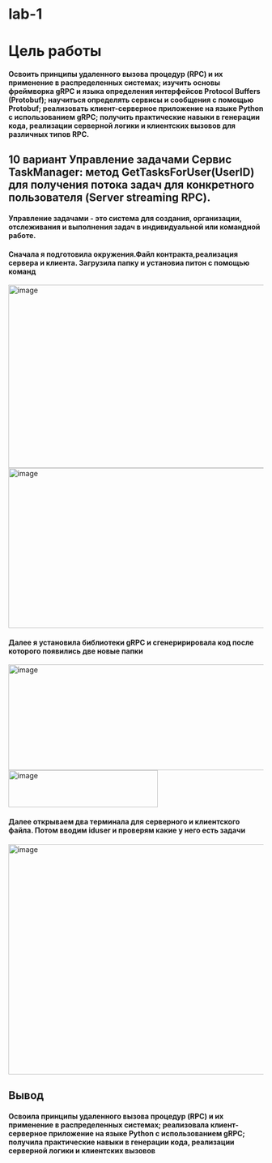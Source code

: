 # lab-1
#  Цель работы

#### Освоить принципы удаленного вызова процедур (RPC) и их применение в распределенных системах;  изучить основы фреймворка gRPC и языка определения интерфейсов Protocol Buffers (Protobuf); научиться определять сервисы и сообщения с помощью Protobuf; реализовать клиент-серверное приложение на языке Python с использованием gRPC; получить практические навыки в генерации кода, реализации серверной логики и клиентских вызовов для различных типов RPC.

## 10 вариант Управление задачами Сервис TaskManager: метод GetTasksForUser(UserID) для получения потока задач для конкретного пользователя (Server streaming RPC).

#### Управление задачами - это система для создания, организации, отслеживания и выполнения задач в индивидуальной или командной работе.
#### Сначала я подготовила окружения.Файл контракта,реализация сервера и клиента. Загрузила папку и установиа питон с помощью команд

<img width="1142" height="362" alt="image" src="https://github.com/user-attachments/assets/fb81f0e3-e1ae-47f5-8e4d-8834fcff064b" />
<img width="1156" height="316" alt="image" src="https://github.com/user-attachments/assets/344c8860-8295-465a-b39c-74b5dd5ffdea" />

#### Далее я установила библиотеки gRPC и сгенеририровала код после которого появились две новые папки

<img width="1211" height="209" alt="image" src="https://github.com/user-attachments/assets/5971e389-d314-4372-aa52-47cbcf97000d" />
<img width="295" height="73" alt="image" src="https://github.com/user-attachments/assets/9ebbca4e-7ff7-4a9c-9049-fa03bc01b8e6" />

#### Далее открываем два терминала для серверного и клиентского файла. Потом вводим iduser и проверям какие у него есть задачи

<img width="1349" height="455" alt="image" src="https://github.com/user-attachments/assets/f0a16abd-93fd-45de-9b78-34e0ebdc1e77" />

## Вывод

#### Освоила принципы удаленного вызова процедур (RPC) и их применение в распределенных системах; реализовала клиент-серверное приложение на языке Python с использованием gRPC; получила практические навыки в генерации кода, реализации серверной логики и клиентских вызовов 






